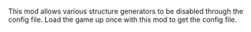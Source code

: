 This mod allows various structure generators to be disabled through the config file. Load the game up once with this mod to get the config file. 
